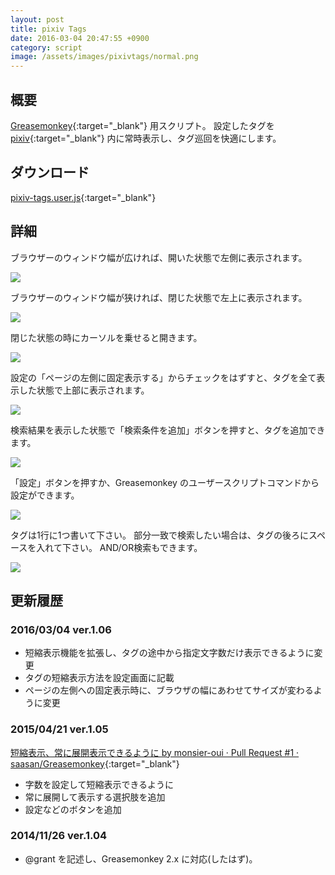 ```yaml
---
layout: post
title: pixiv Tags
date: 2016-03-04 20:47:55 +0900
category: script
image: /assets/images/pixivtags/normal.png
---
```


## 概要

[Greasemonkey](https://addons.mozilla.org/ja/firefox/addon/greasemonkey/){:target="_blank"}
用スクリプト。
設定したタグを [pixiv](https://www.pixiv.net/){:target="_blank"} 内に常時表示し、タグ巡回を快適にします。

## ダウンロード

[pixiv-tags.user.js](https://github.com/saasan/Scripts/raw/master/pixiv-tags.user.js){:target="_blank"}

## 詳細

ブラウザーのウィンドウ幅が広ければ、開いた状態で左側に表示されます。

![](/assets/images/pixivtags/normal.png)

ブラウザーのウィンドウ幅が狭ければ、閉じた状態で左上に表示されます。

![](/assets/images/pixivtags/closed.png)

閉じた状態の時にカーソルを乗せると開きます。

![](/assets/images/pixivtags/open.png)

設定の「ページの左側に固定表示する」からチェックをはずすと、タグを全て表示した状態で上部に表示されます。

![](/assets/images/pixivtags/always.png)

検索結果を表示した状態で「検索条件を追加」ボタンを押すと、タグを追加できます。

![](/assets/images/pixivtags/search.png)

「設定」ボタンを押すか、Greasemonkey のユーザースクリプトコマンドから設定ができます。

![](/assets/images/pixivtags/menu.png)

タグは1行に1つ書いて下さい。
部分一致で検索したい場合は、タグの後ろにスペースを入れて下さい。
AND/OR検索もできます。

![](/assets/images/pixivtags/settings.png)

## 更新履歴

### 2016/03/04 ver.1.06

* 短縮表示機能を拡張し、タグの途中から指定文字数だけ表示できるように変更
* タグの短縮表示方法を設定画面に記載
* ページの左側への固定表示時に、ブラウザの幅にあわせてサイズが変わるように変更

### 2015/04/21 ver.1.05

[短縮表示、常に展開表示できるように by monsier-oui · Pull Request #1 · saasan/Greasemonkey](https://github.com/saasan/Greasemonkey/pull/1){:target="_blank"}

* 字数を設定して短縮表示できるように
* 常に展開して表示する選択肢を追加
* 設定などのボタンを追加

### 2014/11/26 ver.1.04

* @grant を記述し、Greasemonkey 2.x に対応(したはず)。
